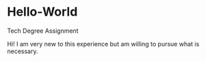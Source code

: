 # Hello-World
Tech Degree Assignment

Hi! I am very new to this experience but am willing to pursue what is necessary. 
